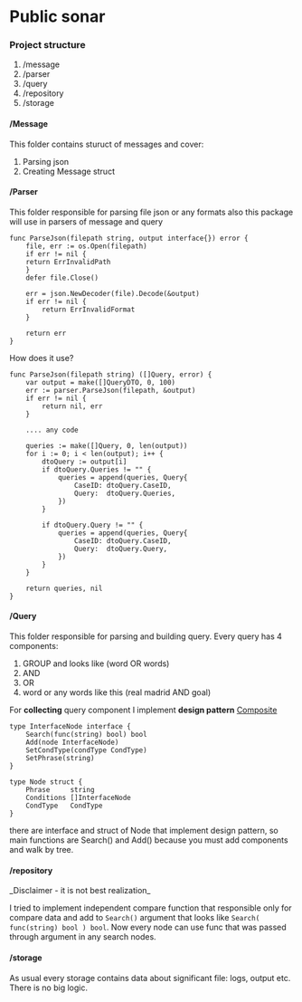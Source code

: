 <h1>Public sonar</h1>

<h3>Project structure</h3>

1. /message
2. /parser
3. /query
4. /repository
5. /storage

<h4>/Message</h4>
This folder contains sturuct of messages and cover:

1. Parsing json
2. Creating Message struct

<h4>/Parser</h4>
This folder responsible for parsing file json or any formats 
also this package will use in parsers of message and query

```
func ParseJson(filepath string, output interface{}) error {
    file, err := os.Open(filepath)
    if err != nil {
    return ErrInvalidPath
    }
    defer file.Close()

	err = json.NewDecoder(file).Decode(&output)
	if err != nil {
		return ErrInvalidFormat
	}

	return err
}
```

How does it use?

```
func ParseJson(filepath string) ([]Query, error) {
	var output = make([]QueryDTO, 0, 100)
	err := parser.ParseJson(filepath, &output)
	if err != nil {
		return nil, err
	}
	
	.... any code

	queries := make([]Query, 0, len(output))
	for i := 0; i < len(output); i++ {
		dtoQuery := output[i]
		if dtoQuery.Queries != "" {
			queries = append(queries, Query{
				CaseID: dtoQuery.CaseID,
				Query:  dtoQuery.Queries,
			})
		}

		if dtoQuery.Query != "" {
			queries = append(queries, Query{
				CaseID: dtoQuery.CaseID,
				Query:  dtoQuery.Query,
			})
		}
	}

	return queries, nil
}
```

<h4>/Query</h4>
This folder responsible for parsing and building query. 
Every query has 4 components:

1. GROUP and looks like (word OR words)
2. AND 
3. OR
4. word or any words like this (real madrid AND goal)

For **collecting** query component I implement **design pattern** [Composite](https://golangbyexample.com/composite-design-pattern-golang/#:~:text=Composition%20design%20pattern%20is%20used,objects%20into%20a%20tree%20structure.)

```
type InterfaceNode interface {
    Search(func(string) bool) bool
    Add(node InterfaceNode)
    SetCondType(condType CondType)
    SetPhrase(string)
}

type Node struct {
    Phrase     string
    Conditions []InterfaceNode
    CondType   CondType
}
```

there are interface and struct of Node that implement design pattern, so main functions
are Search() and Add() because you must add components and walk by tree.

<h4>/repository</h4>
_Disclaimer - it is not best realization_

I tried to implement independent compare function that responsible only for compare data
and add to `Search()` argument that looks like `Search( func(string) bool ) bool`.
Now every node can use func that was passed through argument in any search nodes.

<h4>/storage</h4>
As usual every storage contains data about significant file: logs, output etc.
There is no big logic.
